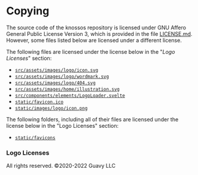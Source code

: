 # Copying

The source code of the knossos repository is licensed under GNU Affero General Public License Version 3, which is provided in the file [LICENSE.md](LICENSE.md). However, some files listed below are licensed under a different license.

The following files are licensed under the license below in the "_Logo Licenses_" section:

-   [`src/assets/images/logo/icon.svg`](src/assets/images/logo/icon.svg)
-   [`src/assets/images/logo/wordmark.svg`](src/assets/images/logo/wordmark.svg)
-   [`src/assets/images/logo/404.svg`](src/assets/images/logo/404.svg)
-   [`src/assets/images/home/illustration.svg`](src/assets/images/home/illustration.svg)
-   [`src/components/elements/LogoLoader.svelte`](src/components/elements/LogoLoader.svelte)
-   [`static/favicon.ico`](static/favicon.ico)
-   [`static/images/logo/icon.png`](static/images/logo/icon.png)

The following folders, including all of their files are licensed under the license below in the "Logo Licenses" section:

-   [`static/favicons`](static/favicons)

### Logo Licenses

All rights reserved. ©2020-2022 Guavy LLC
